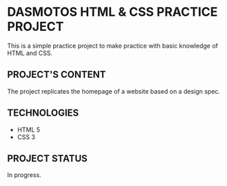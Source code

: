 # DASMOTOS HTML & CSS PRACTICE PROJECT
This is a simple practice project to make practice with basic knowledge of HTML and CSS.

## PROJECT'S CONTENT
The project replicates the homepage of a website based on a design spec.

## TECHNOLOGIES
- HTML 5
- CSS 3

## PROJECT STATUS
In progress.